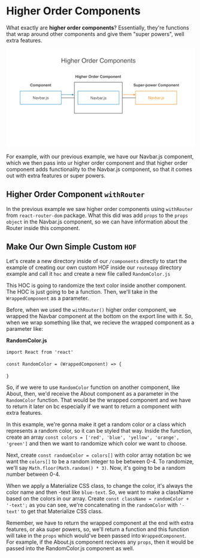 # Higher Order Components

What exactly are **higher order components**? Essentially, they're functions that wrap around other components and give them "super powers", well extra features.

<kbd>![alt text](img/hof.png "screenshot")</kbd>

For example, with our previous example, we have our Navbar.js component, which we then pass into ur higher order component and that higher order component adds functionality to the Navbar.js component, so that it comes out with extra features or super powers.

## Higher Order Component ```withRouter```

In the previous example we saw higher order components using ```withRouter``` from ```react-router-dom``` package. What this did was add ```props``` to the ```props object``` in the Navbar.js component, so we can have information about the Router inside this component.

## Make Our Own Simple Custom ```HOF```

Let's create a new directory inside of our ```/components``` directly to start the example of creating our own custom HOF inside our ```routeapp``` directory example and call it ```hoc``` and create a new file called ```RandomColor.js```

This HOC is going to randomize the text color inside another component. The HOC is just going to be a function. Then, we'll take in the ```WrappedComponent``` as a parameter.

Before, when we used the ```withRouter()``` higher order component, we wrapped the Navbar component at the bottom on the export line with it. So, when we wrap something like that, we recieve the wrapped component as a parameter like:

**RandomColor.js**
```
import React from 'react'

const RandomColor = (WrappedComponent) => {

}
```

So, if we were to use ```RandomColor``` function on another component, like About, then, we'd receive the About component as a parameter in the ```RandomColor``` function. That would be the wrapped component and we have to return it later on bc especially if we want to return a component with extra features.

In this example, we're gonna make it get a random color or a class which represents a random color, so it can be styled that way. Inside the function, create an array ```const colors = ['red', 'blue', 'yellow', 'orange', 'green']``` and then we want to randomize which color we want to choose.

Next, create ```const randomColor = colors[]``` with color array notation bc we want the ```colors[]``` to be a random integer to be between 0-4. To randomize, we'll say ```Math.floor(Math.random() * 3)```. Now, it's going to be a random number between 0-4.

When we apply a Materialize CSS class, to change the color, it's always the color name and then -text like ```blue-text```. So, we want to make a className based on the colors in our array. Create ```const className = randomColor + '-text';``` as you can see, we're concatenating in the ```randomColor``` with ```'-text'``` to get that Materialize CSS class.

Remember, we have to return the wrapped component at the end with extra features, or aka super powers, so, we'll return a function and this function will take in the ```props``` which would've been passed into ```WrappedComponent```. For example, if the About.js component recieves any ```props```, then it would be passed into the RandomColor.js component as well.

